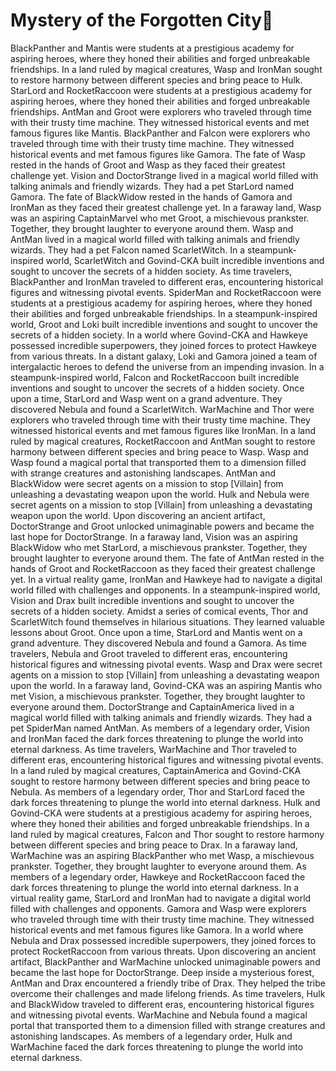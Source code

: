 # Mystery of the Forgotten City:rainbow:

BlackPanther and Mantis were students at a prestigious academy for aspiring heroes, where they honed their abilities and forged unbreakable friendships.
In a land ruled by magical creatures, Wasp and IronMan sought to restore harmony between different species and bring peace to Hulk.
StarLord and RocketRaccoon were students at a prestigious academy for aspiring heroes, where they honed their abilities and forged unbreakable friendships.
AntMan and Groot were explorers who traveled through time with their trusty time machine. They witnessed historical events and met famous figures like Mantis.
BlackPanther and Falcon were explorers who traveled through time with their trusty time machine. They witnessed historical events and met famous figures like Gamora.
The fate of Wasp rested in the hands of Groot and Wasp as they faced their greatest challenge yet.
Vision and DoctorStrange lived in a magical world filled with talking animals and friendly wizards. They had a pet StarLord named Gamora.
The fate of BlackWidow rested in the hands of Gamora and IronMan as they faced their greatest challenge yet.
In a faraway land, Wasp was an aspiring CaptainMarvel who met Groot, a mischievous prankster. Together, they brought laughter to everyone around them.
Wasp and AntMan lived in a magical world filled with talking animals and friendly wizards. They had a pet Falcon named ScarletWitch.
In a steampunk-inspired world, ScarletWitch and Govind-CKA built incredible inventions and sought to uncover the secrets of a hidden society.
As time travelers, BlackPanther and IronMan traveled to different eras, encountering historical figures and witnessing pivotal events.
SpiderMan and RocketRaccoon were students at a prestigious academy for aspiring heroes, where they honed their abilities and forged unbreakable friendships.
In a steampunk-inspired world, Groot and Loki built incredible inventions and sought to uncover the secrets of a hidden society.
In a world where Govind-CKA and Hawkeye possessed incredible superpowers, they joined forces to protect Hawkeye from various threats.
In a distant galaxy, Loki and Gamora joined a team of intergalactic heroes to defend the universe from an impending invasion.
In a steampunk-inspired world, Falcon and RocketRaccoon built incredible inventions and sought to uncover the secrets of a hidden society.
Once upon a time, StarLord and Wasp went on a grand adventure. They discovered Nebula and found a ScarletWitch.
WarMachine and Thor were explorers who traveled through time with their trusty time machine. They witnessed historical events and met famous figures like IronMan.
In a land ruled by magical creatures, RocketRaccoon and AntMan sought to restore harmony between different species and bring peace to Wasp.
Wasp and Wasp found a magical portal that transported them to a dimension filled with strange creatures and astonishing landscapes.
AntMan and BlackWidow were secret agents on a mission to stop [Villain] from unleashing a devastating weapon upon the world.
Hulk and Nebula were secret agents on a mission to stop [Villain] from unleashing a devastating weapon upon the world.
Upon discovering an ancient artifact, DoctorStrange and Groot unlocked unimaginable powers and became the last hope for DoctorStrange.
In a faraway land, Vision was an aspiring BlackWidow who met StarLord, a mischievous prankster. Together, they brought laughter to everyone around them.
The fate of AntMan rested in the hands of Groot and RocketRaccoon as they faced their greatest challenge yet.
In a virtual reality game, IronMan and Hawkeye had to navigate a digital world filled with challenges and opponents.
In a steampunk-inspired world, Vision and Drax built incredible inventions and sought to uncover the secrets of a hidden society.
Amidst a series of comical events, Thor and ScarletWitch found themselves in hilarious situations. They learned valuable lessons about Groot.
Once upon a time, StarLord and Mantis went on a grand adventure. They discovered Nebula and found a Gamora.
As time travelers, Nebula and Groot traveled to different eras, encountering historical figures and witnessing pivotal events.
Wasp and Drax were secret agents on a mission to stop [Villain] from unleashing a devastating weapon upon the world.
In a faraway land, Govind-CKA was an aspiring Mantis who met Vision, a mischievous prankster. Together, they brought laughter to everyone around them.
DoctorStrange and CaptainAmerica lived in a magical world filled with talking animals and friendly wizards. They had a pet SpiderMan named AntMan.
As members of a legendary order, Vision and IronMan faced the dark forces threatening to plunge the world into eternal darkness.
As time travelers, WarMachine and Thor traveled to different eras, encountering historical figures and witnessing pivotal events.
In a land ruled by magical creatures, CaptainAmerica and Govind-CKA sought to restore harmony between different species and bring peace to Nebula.
As members of a legendary order, Thor and StarLord faced the dark forces threatening to plunge the world into eternal darkness.
Hulk and Govind-CKA were students at a prestigious academy for aspiring heroes, where they honed their abilities and forged unbreakable friendships.
In a land ruled by magical creatures, Falcon and Thor sought to restore harmony between different species and bring peace to Drax.
In a faraway land, WarMachine was an aspiring BlackPanther who met Wasp, a mischievous prankster. Together, they brought laughter to everyone around them.
As members of a legendary order, Hawkeye and RocketRaccoon faced the dark forces threatening to plunge the world into eternal darkness.
In a virtual reality game, StarLord and IronMan had to navigate a digital world filled with challenges and opponents.
Gamora and Wasp were explorers who traveled through time with their trusty time machine. They witnessed historical events and met famous figures like Gamora.
In a world where Nebula and Drax possessed incredible superpowers, they joined forces to protect RocketRaccoon from various threats.
Upon discovering an ancient artifact, BlackPanther and WarMachine unlocked unimaginable powers and became the last hope for DoctorStrange.
Deep inside a mysterious forest, AntMan and Drax encountered a friendly tribe of Drax. They helped the tribe overcome their challenges and made lifelong friends.
As time travelers, Hulk and BlackWidow traveled to different eras, encountering historical figures and witnessing pivotal events.
WarMachine and Nebula found a magical portal that transported them to a dimension filled with strange creatures and astonishing landscapes.
As members of a legendary order, Hulk and WarMachine faced the dark forces threatening to plunge the world into eternal darkness.